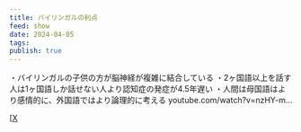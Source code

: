 ```yaml
---
title: バイリンガルの利点
feed: show
date: 2024-04-05
tags: 
publish: true
---
```

・バイリンガルの子供の方が脳神経が複雑に結合している
・2ヶ国語以上を話す人は1ヶ国語しか話せない人より認知症の発症が4.5年遅い
・人間は母国語はより感情的に、外国語ではより論理的に考える
youtube.com/watch?v=nzHY-m…

[[X](https://twitter.com/supremeeigo/status/1735942073537503337?s=46)

